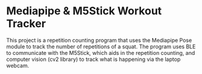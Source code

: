 # Mediapipe & M5Stick Workout Tracker
This project is a repetition counting program that uses the Mediapipe Pose module to track the number of repetitions of a squat. The program uses BLE to communicate with the M5Stick, which aids in the repetition counting, and computer vision (cv2 library) to track what is happening via the laptop webcam. 
